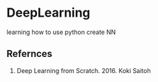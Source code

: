 # DeepLearning

learning how to use python create NN

## Refernces

1. Deep Learning from Scratch. 2016. Koki Saitoh
